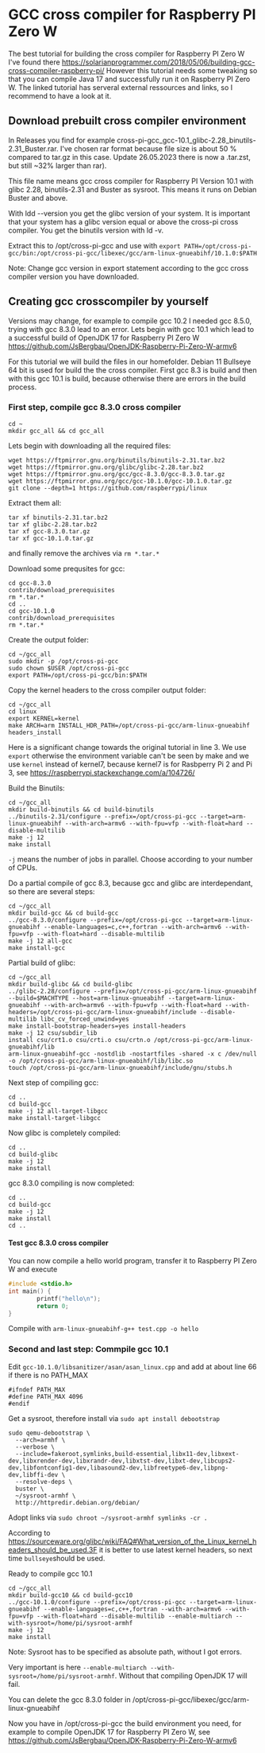 # GCC cross compiler for Raspberry PI Zero W

The best tutorial for building the cross compiler for Raspberry PI Zero W I've found there https://solarianprogrammer.com/2018/05/06/building-gcc-cross-compiler-raspberry-pi/
However this tutorial needs some tweaking so that you can compile Java 17 and successfully run it on Raspberry PI Zero W. The linked tutorial has serveral external ressources and links, so I recommend to have a look at it.

## Download prebuilt cross compiler environment

In Releases you find for example cross-pi-gcc_gcc-10.1_glibc-2.28_binutils-2.31_Buster.rar. I've chosen rar format because file size is about 50 % compared to tar.gz in this case. Update 26.05.2023 there is now a .tar.zst, but still ~32% larger than rar).

This file name means gcc cross compiler for Raspberry PI Version 10.1 with glibc 2.28, binutils-2.31 and Buster as sysroot. This means it runs on Debian Buster and above.

With ldd --version you get the glibc version of your system. It is important that your system has a glibc version equal or above the cross-pi cross compiler. You get the binutils version with ld -v. 

Extract this to /opt/cross-pi-gcc and use with `export PATH=/opt/cross-pi-gcc/bin:/opt/cross-pi-gcc/libexec/gcc/arm-linux-gnueabihf/10.1.0:$PATH`

Note: Change gcc version in export statement according to the gcc cross compiler version you have downloaded.

## Creating gcc crosscompiler by yourself

Versions may change, for example to compile gcc 10.2 I needed gcc 8.5.0, trying with gcc 8.3.0 lead to an error. Lets begin with gcc 10.1 which lead to a successful build of OpenJDK 17 for Raspberry PI Zero W https://github.com/JsBergbau/OpenJDK-Raspberry-Pi-Zero-W-armv6

For this tutorial we will build the files in our homefolder. Debian 11 Bullseye 64 bit is used for build the the cross compiler. First gcc 8.3 is build and then with this gcc 10.1 is build, because otherwise there are errors in the build process.

### First step, compile gcc 8.3.0 cross compiler

```
cd ~
mkdir gcc_all && cd gcc_all
```

Lets begin with downloading all the required files:

```
wget https://ftpmirror.gnu.org/binutils/binutils-2.31.tar.bz2
wget https://ftpmirror.gnu.org/glibc/glibc-2.28.tar.bz2
wget https://ftpmirror.gnu.org/gcc/gcc-8.3.0/gcc-8.3.0.tar.gz
wget https://ftpmirror.gnu.org/gcc/gcc-10.1.0/gcc-10.1.0.tar.gz
git clone --depth=1 https://github.com/raspberrypi/linux
```


Extract them all:

```
tar xf binutils-2.31.tar.bz2
tar xf glibc-2.28.tar.bz2
tar xf gcc-8.3.0.tar.gz
tar xf gcc-10.1.0.tar.gz
```
and finally remove the archives via `rm *.tar.*`

Download some prequsites for gcc:

```
cd gcc-8.3.0
contrib/download_prerequisites
rm *.tar.*
cd ..
cd gcc-10.1.0
contrib/download_prerequisites
rm *.tar.*
```

Create the output folder:

```
cd ~/gcc_all
sudo mkdir -p /opt/cross-pi-gcc
sudo chown $USER /opt/cross-pi-gcc
export PATH=/opt/cross-pi-gcc/bin:$PATH
```

Copy the kernel headers to the cross compiler output folder:

```
cd ~/gcc_all
cd linux
export KERNEL=kernel
make ARCH=arm INSTALL_HDR_PATH=/opt/cross-pi-gcc/arm-linux-gnueabihf headers_install
```
Here is a significant change towards the original tutorial in line 3. We use `export` otherwise the environment variable can't be seen by make and we use `kernel` instead of kernel7, because kernel7 is for Rasbperry Pi 2 and Pi 3, see https://raspberrypi.stackexchange.com/a/104726/


Build the Binutils:

```
cd ~/gcc_all
mkdir build-binutils && cd build-binutils
../binutils-2.31/configure --prefix=/opt/cross-pi-gcc --target=arm-linux-gnueabihf --with-arch=armv6 --with-fpu=vfp --with-float=hard --disable-multilib
make -j 12
make install
```

`-j` means the number of jobs in parallel. Choose according to your number of CPUs.


Do a partial compile of gcc 8.3, because gcc and glibc are interdependant, so there are several steps:

```
cd ~/gcc_all
mkdir build-gcc && cd build-gcc
../gcc-8.3.0/configure --prefix=/opt/cross-pi-gcc --target=arm-linux-gnueabihf --enable-languages=c,c++,fortran --with-arch=armv6 --with-fpu=vfp --with-float=hard --disable-multilib
make -j 12 all-gcc
make install-gcc
```

Partial build of glibc:

```
cd ~/gcc_all
mkdir build-glibc && cd build-glibc
../glibc-2.28/configure --prefix=/opt/cross-pi-gcc/arm-linux-gnueabihf --build=$MACHTYPE --host=arm-linux-gnueabihf --target=arm-linux-gnueabihf --with-arch=armv6 --with-fpu=vfp --with-float=hard --with-headers=/opt/cross-pi-gcc/arm-linux-gnueabihf/include --disable-multilib libc_cv_forced_unwind=yes
make install-bootstrap-headers=yes install-headers
make -j 12 csu/subdir_lib
install csu/crt1.o csu/crti.o csu/crtn.o /opt/cross-pi-gcc/arm-linux-gnueabihf/lib
arm-linux-gnueabihf-gcc -nostdlib -nostartfiles -shared -x c /dev/null -o /opt/cross-pi-gcc/arm-linux-gnueabihf/lib/libc.so
touch /opt/cross-pi-gcc/arm-linux-gnueabihf/include/gnu/stubs.h
```

Next step of compiling gcc:

```
cd ..
cd build-gcc
make -j 12 all-target-libgcc
make install-target-libgcc
```

Now glibc is completely compiled:

```
cd ..
cd build-glibc
make -j 12
make install
```

gcc 8.3.0 compiling is now completed: 

```
cd ..
cd build-gcc
make -j 12
make install
cd ..
```

#### Test gcc 8.3.0 cross compiler

You can now compile a hello world program, transfer it to Raspberry PI Zero W and execute

```hello.c
#include <stdio.h>
int main() {
        printf("hello\n");
        return 0;
}
```
Compile with `arm-linux-gnueabihf-g++ test.cpp -o hello`

### Second and last step: Commpile gcc 10.1

Edit `gcc-10.1.0/libsanitizer/asan/asan_linux.cpp` and add at about line 66 if there is no PATH_MAX

```
#ifndef PATH_MAX
#define PATH_MAX 4096
#endif
```

Get a sysroot, therefore install via `sudo apt install debootstrap`

```
sudo qemu-debootstrap \
  --arch=armhf \
  --verbose \
  --include=fakeroot,symlinks,build-essential,libx11-dev,libxext-dev,libxrender-dev,libxrandr-dev,libxtst-dev,libxt-dev,libcups2-dev,libfontconfig1-dev,libasound2-dev,libfreetype6-dev,libpng-dev,libffi-dev \
  --resolve-deps \
  buster \
  ~/sysroot-armhf \
  http://httpredir.debian.org/debian/
 ```
 Adopt links via `sudo chroot ~/sysroot-armhf symlinks -cr .`
 
 According to https://sourceware.org/glibc/wiki/FAQ#What_version_of_the_Linux_kernel_headers_should_be_used.3F it is better to use latest kernel headers, so next time `bullseye`should be used. 

Ready to compile gcc 10.1
```
cd ~/gcc_all
mkdir build-gcc10 && cd build-gcc10
../gcc-10.1.0/configure --prefix=/opt/cross-pi-gcc --target=arm-linux-gnueabihf --enable-languages=c,c++,fortran --with-arch=armv6 --with-fpu=vfp --with-float=hard --disable-multilib --enable-multiarch --with-sysroot=/home/pi/sysroot-armhf
make -j 12
make install
```
Note: Sysroot has to be specified as absolute path, without I got errors.

Very important is here `--enable-multiarch --with-sysroot=/home/pi/sysroot-armhf`. Without that compiling OpenJDK 17 will fail. 

You can delete the gcc 8.3.0 folder in /opt/cross-pi-gcc/libexec/gcc/arm-linux-gnueabihf

Now you have in /opt/cross-pi-gcc the build environment you need, for example to compile OpenJDK 17 for Raspberry PI Zero W, see https://github.com/JsBergbau/OpenJDK-Raspberry-Pi-Zero-W-armv6


